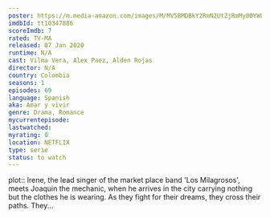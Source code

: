 ```yaml
---
poster: https://m.media-amazon.com/images/M/MV5BMDBkY2RmN2UtZjRmMy00YWQ4LTlhYmEtOTUzNTY5YzY0Y2ZjXkEyXkFqcGdeQXVyMzM0NTc2MTE@._V1_SX300.jpg
imdbId: tt10347886
scoreImdb: 7
rated: TV-MA
released: 07 Jan 2020
runtime: N/A
cast: Vilma Vera, Alex Paez, Alden Rojas
director: N/A
country: Colombia
seasons: 1
episodes: 69
language: Spanish
aka: Amar y vivir
genre: Drama, Romance
mycurrentepisode: 
lastwatched: 
myrating: 0
location: NETFLIX
type: serie
status: to watch
---
```


plot:: Irene, the lead singer of the market place band 'Los Milagrosos', meets Joaquin the mechanic, when he arrives in the city carrying nothing but the clothes he is wearing. As they fight for their dreams, they cross their paths. They...